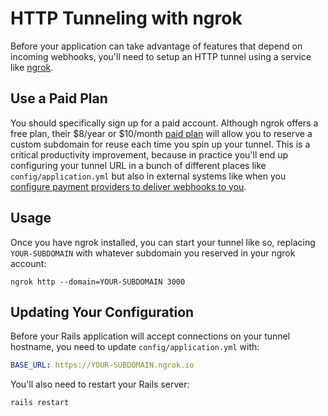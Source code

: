 # HTTP Tunneling with ngrok

Before your application can take advantage of features that depend on incoming webhooks, you'll need to setup an HTTP tunnel using a service like [ngrok](https://ngrok.com).

## Use a Paid Plan

You should specifically sign up for a paid account. Although ngrok offers a free plan, their $8/year or $10/month [paid plan](https://ngrok.com/pricing) will allow you to reserve a custom subdomain for reuse each time you spin up your tunnel. This is a critical productivity improvement, because in practice you'll end up configuring your tunnel URL in a bunch of different places like `config/application.yml` but also in external systems like when you [configure payment providers to deliver webhooks to you](/docs/billing/stripe.md).

## Usage

Once you have ngrok installed, you can start your tunnel like so, replacing `YOUR-SUBDOMAIN` with whatever subdomain you reserved in your ngrok account:

```
ngrok http --domain=YOUR-SUBDOMAIN 3000
```

## Updating Your Configuration

Before your Rails application will accept connections on your tunnel hostname, you need to update `config/application.yml` with:

```yaml
BASE_URL: https://YOUR-SUBDOMAIN.ngrok.io
```

You'll also need to restart your Rails server:

```
rails restart
```
